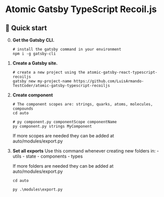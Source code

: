 # Atomic Gatsby TypeScript Recoil.js

## 🚀 Quick start

0.  **Get the Gatsby CLI.**
    ```shell
    # install the gatsby command in your environment
    npm i -g gatsby-cli
    ```

1.  **Create a Gatsby site.**
    ```shell
    # create a new project using the atomic-gatsby-react-typescript-recoiljs
    gatsby new my-project-name https://github.com/LuisArmando-TestCoder/atomic-gatsby-typescript-recoiljs
    ```

2. **Create component**
    ```shell
    # The component scopes are: strings, quarks, atoms, molecules, compounds
    cd auto

    # py component.py componentScope componentName
    py component.py strings MyComponent
    ```

    If more scopes are needed they can be added at auto/modules/export.py

3. **Set all exports**
    Use this command whenever creating new folders in:
        - utils
        - state
        - components
        - types

    If more folders are needed they can be added at auto/modules/export.py

    ```shell
    cd auto

    py .\modules\export.py
    ```
